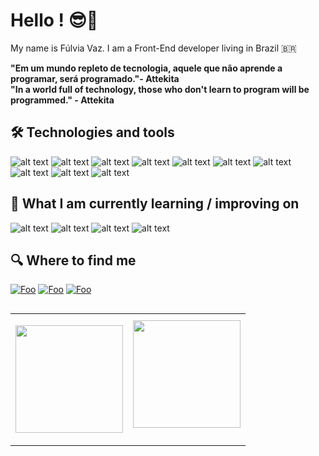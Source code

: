 
# Hello ! 😎🖖

  

My name is Fúlvia Vaz. I am a  Front-End developer living in Brazil 🇧🇷

 **"Em um mundo repleto de tecnologia, aquele que não aprende a programar, será programado."- Attekita
 <br>
 "In a world full of technology, those who don't learn to program will be programmed." - Attekita**
 

## 🛠 Technologies and tools

![alt text](https://img.shields.io/badge/HTML5-E34F26?style=for-the-badge&logo=html5&logoColor=white) ![alt text](https://img.shields.io/badge/CSS3-1572B6?style=for-the-badge&logo=css3&logoColor=white) ![alt text](https://img.shields.io/badge/JavaScript-F7DF1E?style=for-the-badge&logo=javascript&logoColor=black) ![alt text](https://img.shields.io/badge/Git-E34F26?style=for-the-badge&logo=git&logoColor=white) ![alt text](https://img.shields.io/badge/sass-FF1493?style=for-the-badge&logo=sass&logoColor=white) ![alt text](https://img.shields.io/badge/bootstrap-620EC4?style=for-the-badge&logo=bootstrap&logoColor=white) ![alt text](https://img.shields.io/badge/angular-FF0000?style=for-the-badge&logo=angular&logoColor=white) ![alt text](https://img.shields.io/badge/TypeScript-1572B6?style=for-the-badge&logo=typescript&logoColor=white) ![alt text](https://img.shields.io/badge/React.JS-1572B6?style=for-the-badge&logo=react&logoColor=white)  ![alt text](https://img.shields.io/badge/next.JS-000000?style=for-the-badge&logo=next.js&logoColor=white) 
  ## 📖 What I am currently learning / improving on
![alt text](https://img.shields.io/badge/SQL-000000?style=for-the-badge&logo=mysql&logoColor=white) ![alt text](https://img.shields.io/badge/React_Native-1572B6?style=for-the-badge&logo=react&logoColor=white) ![alt text](https://img.shields.io/badge/Node.Js-3CB371?style=for-the-badge&logo=node.js&logoColor=white) ![alt text](https://img.shields.io/badge/express-000000?style=for-the-badge&logo=express&logoColor=white)

## 🔍 Where to find me

[![Foo](https://img.shields.io/badge/LinkedIn-0077B5?style=for-the-badge&logo=linkedin&logoColor=white)](https://www.linkedin.com/in/fulviavaz/) [![Foo](https://img.shields.io/badge/Facebook-0077B5?style=for-the-badge&logo=facebook&logoColor=white)](https://www.facebook.com/fulviavaz) [![Foo](https://img.shields.io/badge/Instagram-FF1493?style=for-the-badge&logo=instagram&logoColor=white)](https://www.instagram.com/fulviavaz)

<table  align="left">

<row>

<td>

<!-- Card -->

<img  height='172'  src='https://github-readme-stats.vercel.app/api/top-langs/?username=fulviavaz&layout=compact&theme=dark'></td><td><img  height='172'  src='https://github-readme-stats.vercel.app/api?username=fulviavaz&show_icons=true&theme=dark'>
</td>

</row>

</table>

  


